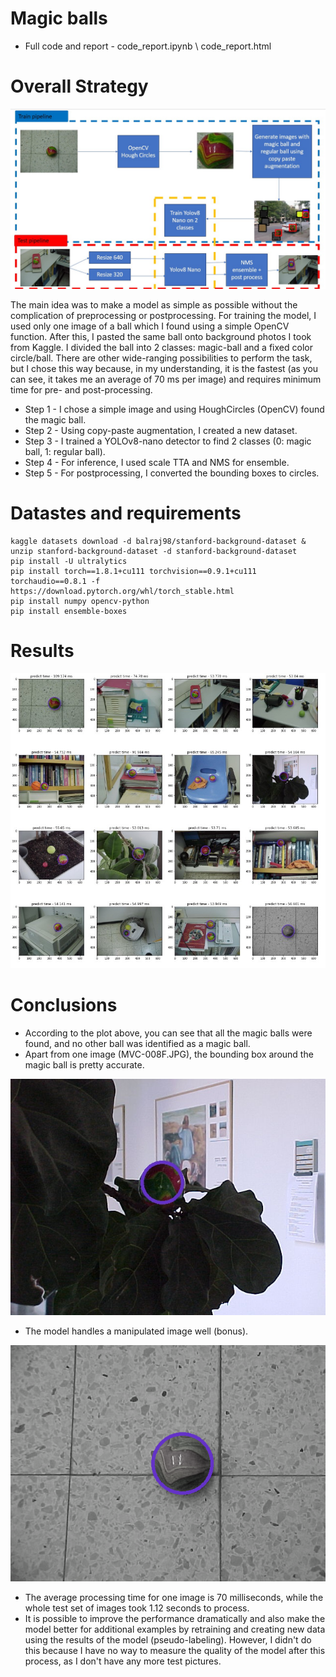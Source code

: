 # Magic balls
* Full code and report - code_report.ipynb \ code_report.html
# Overall Strategy
![alt text](docs/pipeline.jpg "Title")

The main idea was to make a model as simple as possible without the complication of preprocessing or postprocessing. For training the model, I used only one image of a ball which I found using a simple OpenCV function. After this, I pasted the same ball onto background photos I took from Kaggle. I divided the ball into 2 classes: magic-ball and a fixed color circle/ball. There are other wide-ranging possibilities to perform the task, but I chose this way because, in my understanding, it is the fastest (as you can see, it takes me an average of 70 ms per image) and requires minimum time for pre- and post-processing.

* Step 1 - I chose a simple image and using HoughCircles (OpenCV) found the magic ball.
* Step 2 - Using copy-paste augmentation, I created a new dataset.
* Step 3 - I trained a YOLOv8-nano detector to find 2 classes (0: magic ball, 1: regular ball).
* Step 4 - For inference, I used scale TTA and NMS for ensemble.
* Step 5 - For postprocessing, I converted the bounding boxes to circles.

# Datastes and requirements
```
kaggle datasets download -d balraj98/stanford-background-dataset & unzip stanford-background-dataset -d stanford-background-dataset
pip install -U ultralytics
pip install torch==1.8.1+cu111 torchvision==0.9.1+cu111 torchaudio==0.8.1 -f https://download.pytorch.org/whl/torch_stable.html
pip install numpy opencv-python 
pip install ensemble-boxes
```
# Results
![alt text](docs/plot.jpg "MVC-008F")
# Conclusions
* According to the plot above, you can see that all the magic balls were found, and no other ball was identified as a magic ball.
* Apart from one image (MVC-008F.JPG), the bounding box around the magic ball is pretty accurate.

![alt text](results/MVC-008F.jpeg "MVC-008F")

* The model handles a manipulated image well (bonus).

![alt text](results/challenge_image.png "challenge_image.png")

* The average processing time for one image is 70 milliseconds, while the whole test set of images took 1.12 seconds to process.
* It is possible to improve the performance dramatically and also make the model better for additional examples by retraining and creating new data using the results of the model (pseudo-labeling). However, I didn't do this because I have no way to measure the quality of the model after this process, as I don't have any more test pictures.
  
